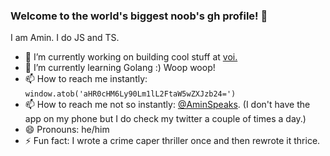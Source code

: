 ### Welcome to the world's biggest noob's gh profile! 👋

I am Amin. I do JS and TS.

- 🔭 I’m currently working on building cool stuff at [voi.](https://voiscooters.com/)
- 🌱 I’m currently learning Golang :) Woop woop! 
- 📫 How to reach me instantly: `window.atob('aHR0cHM6Ly90Lm1lL2FtaW5wZXJzb24=')`
- 📫 How to reach me not so instantly: [@AminSpeaks](https://twitter.com/AminSpeaks). (I don't have the app on my phone but I do check my twitter a couple of times a day.)  
- 😄 Pronouns: he/him
- ⚡ Fun fact: I wrote a crime caper thriller once and then rewrote it thrice.


<!--
**binarybaba/binarybaba** is a ✨ _special_ ✨ repository because its `README.md` (this file) appears on your GitHub profile.

Here are some ideas to get you started:

- 🔭 I’m currently working on ...
- 🌱 I’m currently learning ...
- 👯 I’m looking to collaborate on ...
- 🤔 I’m looking for help with ...
- 💬 Ask me about ...
- 📫 How to reach me: ...
- 😄 Pronouns: ...
- ⚡ Fun fact: ...
-->
